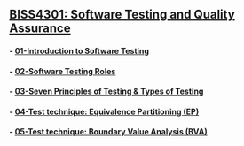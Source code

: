 ﻿## [BISS4301: Software Testing and Quality Assurance](README.md)
#### - [01-Introduction to Software Testing](Chapter01/README.md)
#### - [02-Software Testing Roles](Chapter02/README.md)
#### - [03-Seven Principles of Testing & Types of Testing](Chapter03/README.md)
#### - [04-Test technique: Equivalence Partitioning (EP)](Chapter04/README.md)
#### - [05-Test technique: Boundary Value Analysis (BVA)](Chapter05/README.md)
